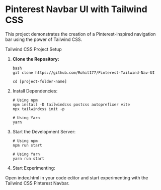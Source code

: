 # Pinterest Navbar UI with Tailwind CSS

This project demonstrates the creation of a Pinterest-inspired navigation bar using the power of Tailwind CSS.

Tailwind CSS Project Setup

1. **Clone the Repository:**
   ```
   bash
   git clone https://github.com/Rohit177/Pinterest-Tailwind-Nav-UI

   cd [project-folder-name]

3. Install Dependencies:
   ```
   # Using npm
   npm install -D tailwindcss postcss autoprefixer vite
   npx tailwindcss init -p
   
   # Using Yarn
   yarn

3. Start the Development Server:
   ```
   # Using npm
   npm run start
   
   # Using Yarn
   yarn run start

4. Start Experimenting:

Open index.html in your code editor and start experimenting with the Tailwind CSS Pinterest Navbar.

